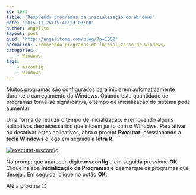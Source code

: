 ```yaml
---
id: 1082
title: 'Removendo programas da inicialização do Windows'
date: '2015-11-26T15:40:23-03:00'
author: Angelito
layout: post
guid: 'http://angelitomg.com/blog/?p=1082'
permalink: /removendo-programas-da-inicializacao-do-windows/
categories:
    - Windows
tags:
    - msconfig
    - windows
---
```


Muitos programas são configurados para iniciarem automaticamente durante o carregamento do Windows. Quando esta quantidade de programas torna-se significativa, o tempo de inicialização do sistema pode aumentar.

Uma forma de reduzir o tempo de inicialização, é removendo alguns aplicativos desnecessários que iniciem junto com o WIndows. Para ativar ou desativar estes aplicativos, abra o prompt **Executar**, pressionando a **tecla Windows** e logo em seguida a **letra R**.

[![executar-msconfig](http://angelitomg.com/blog/wp-content/uploads/2015/11/executar-msconfig.jpg)](http://angelitomg.com/blog/wp-content/uploads/2015/11/executar-msconfig.jpg)

No prompt que aparecer, digite **msconfig** e em seguida pressione **OK**. Clique na aba **Inicialização de Programas** e desmarque os programas que desejar. Em seguida, clique no botão **OK**.

Até a próxima 😉